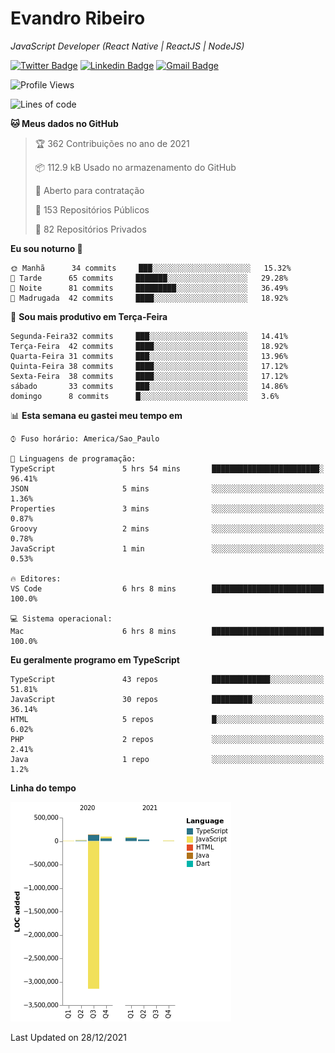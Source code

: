 # Evandro **Ribeiro**

*JavaScript Developer (React Native | ReactJS | NodeJS)*

[![Twitter Badge](https://img.shields.io/badge/-@ribeiroevandro-201B2D?style=flat-square&labelColor=201B2D&logo=twitter&logoColor=white&link=https://twitter.com/ribeiroevandro)](https://twitter.com/ribeiroevandro) 
[![Linkedin Badge](https://img.shields.io/badge/-Evandro%20Ribeiro-201B2D?style=flat-square&logo=Linkedin&logoColor=white&link=https://www.linkedin.com/in/ribeiroevandro)](https://www.linkedin.com/in/ribeiroevandro) 
[![Gmail Badge](https://img.shields.io/badge/-oi@ribeiroevandro.com.br-201B2D?style=flat-square&logo=Gmail&logoColor=white&link=mailto:oi@ribeiroevandro.com.br)](mailto:oi@ribeiroevandro.com.br)


<!--START_SECTION:waka-->
![Profile Views](http://img.shields.io/badge/Visualizac%C3%B5es%20do%20perfil-0-blue)

![Lines of code](https://img.shields.io/badge/Desde%20o%20Hello%20World%20eu%20escrevi--3%20Million%20linhas%20de%20c%C3%B3digo-blue)

**🐱 Meus dados no GitHub** 

> 🏆 362 Contribuições no ano de 2021
 > 
> 📦 112.9 kB Usado no armazenamento do GitHub 
 > 
> 💼 Aberto para contratação
 > 
> 📜 153 Repositórios Públicos 
 > 
> 🔑 82 Repositórios Privados  
 > 
**Eu sou noturno 🦉** 

```text
🌞 Manhã      34 commits     ███░░░░░░░░░░░░░░░░░░░░░░   15.32% 
🌆 Tarde      65 commits     ███████░░░░░░░░░░░░░░░░░░   29.28% 
🌃 Noite      81 commits     █████████░░░░░░░░░░░░░░░░   36.49% 
🌙 Madrugada  42 commits     ████░░░░░░░░░░░░░░░░░░░░░   18.92%

```
📅 **Sou mais produtivo em Terça-Feira** 

```text
Segunda-Feira32 commits     ███░░░░░░░░░░░░░░░░░░░░░░   14.41% 
Terça-Feira  42 commits     ████░░░░░░░░░░░░░░░░░░░░░   18.92% 
Quarta-Feira 31 commits     ███░░░░░░░░░░░░░░░░░░░░░░   13.96% 
Quinta-Feira 38 commits     ████░░░░░░░░░░░░░░░░░░░░░   17.12% 
Sexta-Feira  38 commits     ████░░░░░░░░░░░░░░░░░░░░░   17.12% 
sábado       33 commits     ███░░░░░░░░░░░░░░░░░░░░░░   14.86% 
domingo      8 commits      █░░░░░░░░░░░░░░░░░░░░░░░░   3.6%

```


📊 **Esta semana eu gastei meu tempo em** 

```text
⌚︎ Fuso horário: America/Sao_Paulo

💬 Linguagens de programação: 
TypeScript               5 hrs 54 mins       ████████████████████████░   96.41% 
JSON                     5 mins              ░░░░░░░░░░░░░░░░░░░░░░░░░   1.36% 
Properties               3 mins              ░░░░░░░░░░░░░░░░░░░░░░░░░   0.87% 
Groovy                   2 mins              ░░░░░░░░░░░░░░░░░░░░░░░░░   0.78% 
JavaScript               1 min               ░░░░░░░░░░░░░░░░░░░░░░░░░   0.53%

🔥 Editores: 
VS Code                  6 hrs 8 mins        █████████████████████████   100.0%

💻 Sistema operacional: 
Mac                      6 hrs 8 mins        █████████████████████████   100.0%

```

**Eu geralmente programo em TypeScript** 

```text
TypeScript               43 repos            █████████████░░░░░░░░░░░░   51.81% 
JavaScript               30 repos            █████████░░░░░░░░░░░░░░░░   36.14% 
HTML                     5 repos             █░░░░░░░░░░░░░░░░░░░░░░░░   6.02% 
PHP                      2 repos             ░░░░░░░░░░░░░░░░░░░░░░░░░   2.41% 
Java                     1 repo              ░░░░░░░░░░░░░░░░░░░░░░░░░   1.2%

```


**Linha do tempo**

![Chart not found](https://raw.githubusercontent.com/ribeiroevandro/ribeiroevandro/master/charts/bar_graph.png) 


 Last Updated on 28/12/2021
<!--END_SECTION:waka-->
